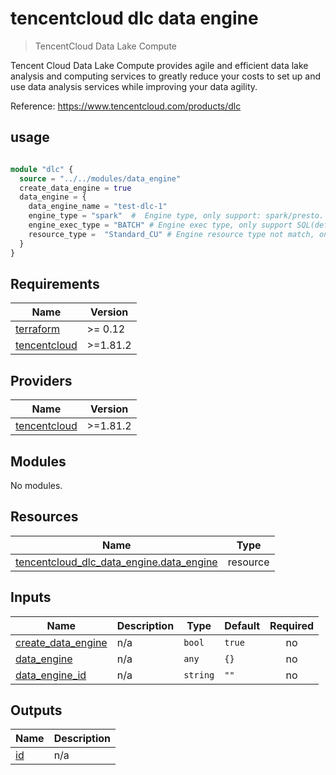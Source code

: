 # tencentcloud dlc data engine

> TencentCloud Data Lake Compute

Tencent Cloud Data Lake Compute provides agile and efficient data lake analysis and computing services to greatly reduce your costs to set up and use data analysis services while improving your data agility.

Reference: https://www.tencentcloud.com/products/dlc


## usage

```terraform

module "dlc" {
  source = "../../modules/data_engine"
  create_data_engine = true
  data_engine = {
    data_engine_name = "test-dlc-1"
    engine_type = "spark"  #  Engine type, only support: spark/presto.
    engine_exec_type = "BATCH" # Engine exec type, only support SQL(default) or BATCH.
    resource_type =  "Standard_CU" # Engine resource type not match, only support: Standard_CU/Memory_CU(only BATCH ExecType).
  }
}

```
## Requirements

| Name | Version |
|------|---------|
| <a name="requirement_terraform"></a> [terraform](#requirement\_terraform) | >= 0.12 |
| <a name="requirement_tencentcloud"></a> [tencentcloud](#requirement\_tencentcloud) | >=1.81.2 |

## Providers

| Name | Version |
|------|---------|
| <a name="provider_tencentcloud"></a> [tencentcloud](#provider\_tencentcloud) | >=1.81.2 |

## Modules

No modules.

## Resources

| Name | Type |
|------|------|
| [tencentcloud_dlc_data_engine.data_engine](https://registry.terraform.io/providers/tencentcloudstack/tencentcloud/latest/docs/resources/dlc_data_engine) | resource |

## Inputs

| Name | Description | Type | Default | Required |
|------|-------------|------|---------|:--------:|
| <a name="input_create_data_engine"></a> [create\_data\_engine](#input\_create\_data\_engine) | n/a | `bool` | `true` | no |
| <a name="input_data_engine"></a> [data\_engine](#input\_data\_engine) | n/a | `any` | `{}` | no |
| <a name="input_data_engine_id"></a> [data\_engine\_id](#input\_data\_engine\_id) | n/a | `string` | `""` | no |

## Outputs

| Name | Description |
|------|-------------|
| <a name="output_id"></a> [id](#output\_id) | n/a |
